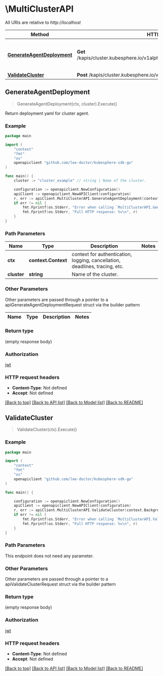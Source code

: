 # \MultiClusterAPI

All URIs are relative to *http://localhost*

Method | HTTP request | Description
------------- | ------------- | -------------
[**GenerateAgentDeployment**](MultiClusterAPI.md#GenerateAgentDeployment) | **Get** /kapis/cluster.kubesphere.io/v1alpha1/clusters/{cluster}/agent/deployment | Return deployment yaml for cluster agent.
[**ValidateCluster**](MultiClusterAPI.md#ValidateCluster) | **Post** /kapis/cluster.kubesphere.io/v1alpha1/clusters/validation | 



## GenerateAgentDeployment

> GenerateAgentDeployment(ctx, cluster).Execute()

Return deployment yaml for cluster agent.

### Example

```go
package main

import (
	"context"
	"fmt"
	"os"
	openapiclient "github.com/lee-doctor/kubesphere-sdk-go"
)

func main() {
	cluster := "cluster_example" // string | Name of the cluster.

	configuration := openapiclient.NewConfiguration()
	apiClient := openapiclient.NewAPIClient(configuration)
	r, err := apiClient.MultiClusterAPI.GenerateAgentDeployment(context.Background(), cluster).Execute()
	if err != nil {
		fmt.Fprintf(os.Stderr, "Error when calling `MultiClusterAPI.GenerateAgentDeployment``: %v\n", err)
		fmt.Fprintf(os.Stderr, "Full HTTP response: %v\n", r)
	}
}
```

### Path Parameters


Name | Type | Description  | Notes
------------- | ------------- | ------------- | -------------
**ctx** | **context.Context** | context for authentication, logging, cancellation, deadlines, tracing, etc.
**cluster** | **string** | Name of the cluster. | 

### Other Parameters

Other parameters are passed through a pointer to a apiGenerateAgentDeploymentRequest struct via the builder pattern


Name | Type | Description  | Notes
------------- | ------------- | ------------- | -------------


### Return type

 (empty response body)

### Authorization

[jwt](../README.md#jwt)

### HTTP request headers

- **Content-Type**: Not defined
- **Accept**: Not defined

[[Back to top]](#) [[Back to API list]](../README.md#documentation-for-api-endpoints)
[[Back to Model list]](../README.md#documentation-for-models)
[[Back to README]](../README.md)


## ValidateCluster

> ValidateCluster(ctx).Execute()



### Example

```go
package main

import (
	"context"
	"fmt"
	"os"
	openapiclient "github.com/lee-doctor/kubesphere-sdk-go"
)

func main() {

	configuration := openapiclient.NewConfiguration()
	apiClient := openapiclient.NewAPIClient(configuration)
	r, err := apiClient.MultiClusterAPI.ValidateCluster(context.Background()).Execute()
	if err != nil {
		fmt.Fprintf(os.Stderr, "Error when calling `MultiClusterAPI.ValidateCluster``: %v\n", err)
		fmt.Fprintf(os.Stderr, "Full HTTP response: %v\n", r)
	}
}
```

### Path Parameters

This endpoint does not need any parameter.

### Other Parameters

Other parameters are passed through a pointer to a apiValidateClusterRequest struct via the builder pattern


### Return type

 (empty response body)

### Authorization

[jwt](../README.md#jwt)

### HTTP request headers

- **Content-Type**: Not defined
- **Accept**: Not defined

[[Back to top]](#) [[Back to API list]](../README.md#documentation-for-api-endpoints)
[[Back to Model list]](../README.md#documentation-for-models)
[[Back to README]](../README.md)

